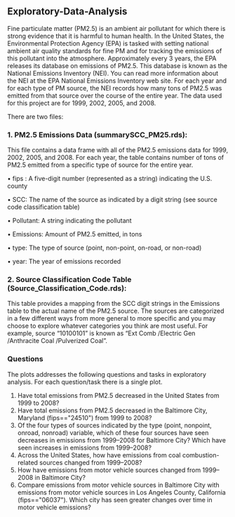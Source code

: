 ## Exploratory-Data-Analysis

Fine particulate matter (PM2.5) is an ambient air pollutant for which there is strong evidence that it is harmful to human health. In the United States, the Environmental Protection Agency (EPA) is tasked with setting national ambient air quality standards for fine PM and for tracking the emissions of this pollutant into the atmosphere. Approximately every 3 years, the EPA releases its database on emissions of PM2.5. This database is known as the National Emissions Inventory (NEI). You can read more information about the NEI at the EPA National Emissions Inventory web site.
For each year and for each type of PM source, the NEI records how many tons of PM2.5 was emitted from that source over the course of the entire year. The data used for this project are for 1999, 2002, 2005, and 2008.

There are two files:

### 1. PM2.5 Emissions Data (summarySCC_PM25.rds): 
This file contains a data frame with all of the PM2.5 emissions data for 1999, 2002, 2005, and 2008. For each year, the table contains number of tons of PM2.5 emitted from a specific type of source for the entire year.

•	fips : A five-digit number (represented as a string) indicating the U.S. county

•	SCC: The name of the source as indicated by a digit string (see source code classification table)

•	Pollutant: A string indicating the pollutant

•	Emissions: Amount of PM2.5 emitted, in tons

•	type: The type of source (point, non-point, on-road, or non-road)

•	year: The year of emissions recorded

### 2. Source Classification Code Table (Source_Classification_Code.rds): 
This table provides a mapping from the SCC digit strings in the Emissions table to the actual name of the PM2.5 source. The sources are categorized in a few different ways from more general to more specific and you may choose to explore whatever categories you think are most useful. For example, source “10100101” is known as “Ext Comb /Electric Gen /Anthracite Coal /Pulverized Coal”.

### Questions
The plots addresses the following questions and tasks in exploratory analysis. For each question/task there is a single plot.
1.	Have total emissions from PM2.5 decreased in the United States from 1999 to 2008?
2.	Have total emissions from PM2.5 decreased in the Baltimore City, Maryland (fips=="24510") from 1999 to 2008?
3.	Of the four types of sources indicated by the type (point, nonpoint, onroad, nonroad) variable, which of these four sources have seen decreases in emissions from 1999–2008 for Baltimore City? Which have seen increases in emissions from 1999–2008? 
4.	Across the United States, how have emissions from coal combustion-related sources changed from 1999–2008?
5.	How have emissions from motor vehicle sources changed from 1999–2008 in Baltimore City?
6.	Compare emissions from motor vehicle sources in Baltimore City with emissions from motor vehicle sources in Los Angeles County, California (fips=="06037"). Which city has seen greater changes over time in motor vehicle emissions?
